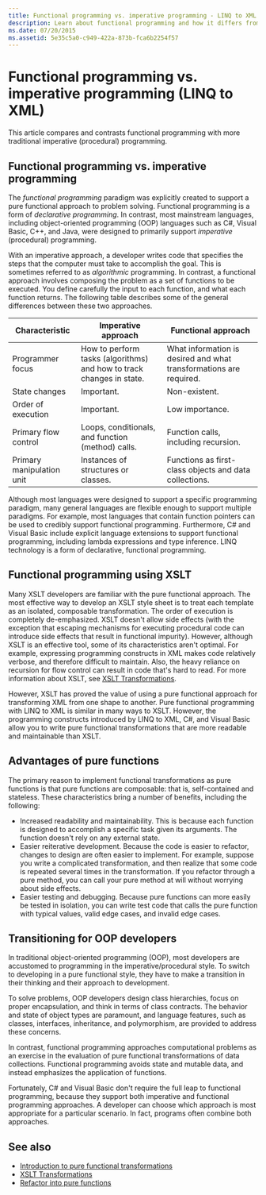 ```yaml
---
title: Functional programming vs. imperative programming - LINQ to XML
description: Learn about functional programming and how it differs from traditional imperative (procedural) programming.
ms.date: 07/20/2015
ms.assetid: 5e35c5a0-c949-422a-873b-fca6b2254f57
---
```


# Functional programming vs. imperative programming (LINQ to XML)

This article compares and contrasts functional programming with more traditional imperative (procedural) programming.

## Functional programming vs. imperative programming

The *functional programming* paradigm was explicitly created to support a pure functional approach to problem solving. Functional programming is a form of *declarative programming*. In contrast, most mainstream languages, including object-oriented programming (OOP) languages such as C#, Visual Basic, C++, and Java, were designed to primarily support *imperative* (procedural) programming.

With an imperative approach, a developer writes code that specifies the steps that the computer must take to accomplish the goal. This is sometimes referred to as *algorithmic* programming. In contrast, a functional approach involves composing the problem as a set of functions to be executed. You define carefully the input to each function, and what each function returns. The following table describes some of the general differences between these two approaches.

|Characteristic|Imperative approach|Functional approach|
|--------------------|-------------------------|-------------------------|
|Programmer focus|How to perform tasks (algorithms) and how to track changes in state.|What information is desired and what transformations are required.|
|State changes|Important.|Non-existent.|
|Order of execution|Important.|Low importance.|
|Primary flow control|Loops, conditionals, and function (method) calls.|Function calls, including recursion.|
|Primary manipulation unit|Instances of structures or classes.|Functions as first-class objects and data collections.|

Although most languages were designed to support a specific programming paradigm, many general languages are flexible enough to support multiple paradigms. For example, most languages that contain function pointers can be used to credibly support functional programming. Furthermore, C# and Visual Basic include explicit language extensions to support functional programming, including lambda expressions and type inference. LINQ technology is a form of declarative, functional programming.

## Functional programming using XSLT

Many XSLT developers are familiar with the pure functional approach. The most effective way to develop an XSLT style sheet is to treat each template as an isolated, composable transformation. The order of execution is completely de-emphasized. XSLT doesn't allow side effects (with the exception that escaping mechanisms for executing procedural code can introduce side effects that result in functional impurity). However, although XSLT is an effective tool, some of its characteristics aren't optimal. For example, expressing programming constructs in XML makes code relatively verbose, and therefore difficult to maintain. Also, the heavy reliance on recursion for flow control can result in code that's hard to read. For more information about XSLT, see [XSLT Transformations](../../standard/data/xml/xslt-transformations.md).

However, XSLT has proved the value of using a pure functional approach for transforming XML from one shape to another. Pure functional programming with LINQ to XML is similar in many ways to XSLT. However, the programming constructs introduced by LINQ to XML, C#, and Visual Basic allow you to write pure functional transformations that are more readable and maintainable than XSLT.

## Advantages of pure functions

The primary reason to implement functional transformations as pure functions is that pure functions are composable: that is, self-contained and stateless. These characteristics bring a number of benefits, including the following:

- Increased readability and maintainability. This is because each function is designed to accomplish a specific task given its arguments. The function doesn't rely on any external state.
- Easier reiterative development. Because the code is easier to refactor, changes to design are often easier to implement. For example, suppose you write a complicated transformation, and then realize that some code is repeated several times in the transformation. If you refactor through a pure method, you can call your pure method at will without worrying about side effects.
- Easier testing and debugging. Because pure functions can more easily be tested in isolation, you can write test code that calls the pure function with typical values, valid edge cases, and invalid edge cases.

## Transitioning for OOP developers

In traditional object-oriented programming (OOP), most developers are accustomed to programming in the imperative/procedural style. To switch to developing in a pure functional style, they have to make a transition in their thinking and their approach to development.

To solve problems, OOP developers design class hierarchies, focus on proper encapsulation, and think in terms of class contracts. The behavior and state of object types are paramount, and language features, such as classes, interfaces, inheritance, and polymorphism, are provided to address these concerns.

In contrast, functional programming approaches computational problems as an exercise in the evaluation of pure functional transformations of data collections. Functional programming avoids state and mutable data, and instead emphasizes the application of functions.

Fortunately, C# and Visual Basic don't require the full leap to functional programming, because they support both imperative and functional programming approaches. A developer can choose which approach is most appropriate for a particular scenario. In fact, programs often combine both approaches.

## See also

- [Introduction to pure functional transformations](introduction-pure-functional-transformations.md)
- [XSLT Transformations](/../../standard/data/xml/xslt-transformations.md)
- [Refactor into pure functions](refactor-pure-functions.md)

